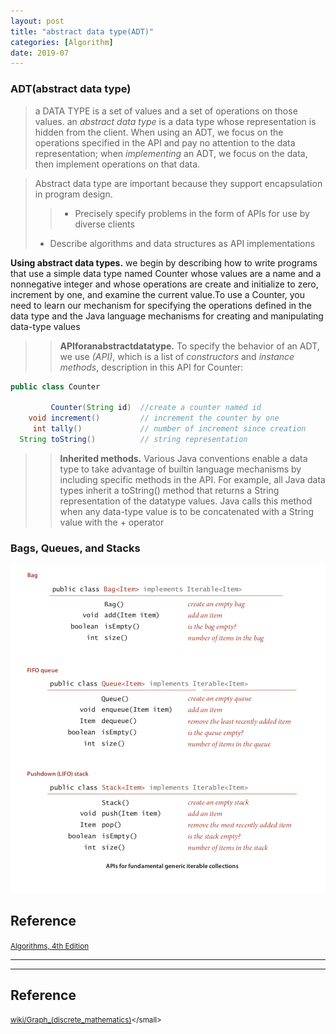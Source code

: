 ```yaml
---
layout: post
title: "abstract data type(ADT)"
categories: [Algorithm]
date: 2019-07
---
```


### ADT(abstract data type)
> a DATA TYPE is a set of values and a set of operations on those values.
> an *abstract data type* is a data type whose representation is hidden from the client. When using an ADT, we focus on the operations specified in the API and pay no attention to the data representation; when *implementing* an ADT, we focus on the data, then implement operations on that data.

> Abstract data type are important because they support encapsulation in program design.
>> - Precisely specify problems in the form of APIs for use by diverse clients
> - Describe algorithms and data structures as API implementations

**Using abstract data types.**  we begin by describing how to write programs that use a simple data type named Counter whose values are a name and a nonnegative integer and whose operations are create and initialize to zero, increment by one, and examine the current value.To use a Counter, you need to learn our mechanism for specifying the operations defined in the data type and the Java language mechanisms for creating and manipulating data-type values  
>> **APIforanabstractdatatype.** To specify the behavior of an ADT, we use *(API)*, which is a list of *constructors* and *instance methods*, description in this API for Counter:  

```java
public class Counter

         Counter(String id)  //create a counter named id
    void increment()         // increment the counter by one
     int tally()             // number of increment since creation
  String toString()          // string representation
```


>> **Inherited methods.** Various Java conventions enable a data type to take advantage of builtin language mechanisms by including specific methods in the API. For example, all Java data types inherit a toString() method that returns a String representation of the datatype values. Java calls this method when any data-type value is to be concatenated with a String value with the + operator



### Bags, Queues, and Stacks
![BAGS, QUEUES, AND STACKS](/assets/Algorithm/Algorithm_bag_queue_stack.jpg)










<h2>Reference</h2>

<small>[Algorithms, 4th Edition](https://algs4.cs.princeton.edu/home/)</small>
















---


---

<h2>Reference</h2>

<small>[wiki/Graph_(discrete_mathematics)](https://en.wikipedia.org/wiki/Graph_(discrete_mathematics))</small>
